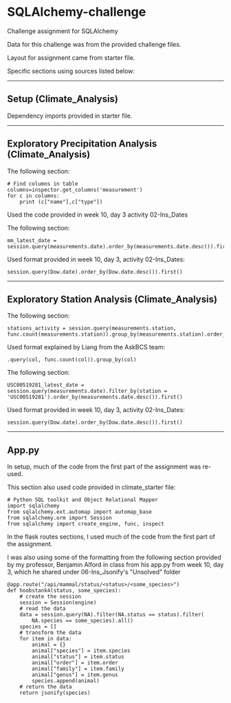 # SQLAlchemy-challenge
Challenge assignment for SQLAlchemy

Data for this challenge was from the provided challenge files.

Layout for assignment came from starter file.

Specific sections using sources listed below:

--------------------------------------------------
Setup (Climate_Analysis)
--------------------------------------------------

Dependency imports provided in starter file.

--------------------------------------------------
Exploratory Precipitation Analysis (Climate_Analysis)
--------------------------------------------------

The following section:

    # Find columns in table
    columns=inspector.get_columns('measurement')
    for c in columns:
        print (c["name"],c["type"])

Used the code provided in week 10, day 3 activity 02-Ins_Dates


The following section:

    mm_latest_date = session.query(measurements.date).order_by(measurements.date.desc()).first()

Used format provided in week 10, day 3, activity 02-Ins_Dates:

    session.query(Dow.date).order_by(Dow.date.desc()).first()

--------------------------------------------------
Exploratory Station Analysis (Climate_Analysis)
--------------------------------------------------

The following section:

    stations_activity = session.query(measurements.station, func.count(measurements.station)).group_by(measurements.station).order_by(func.count(measurements.station).desc()).all()


Used format explained by Liang from the AskBCS team:

    .query(col, func.count(col)).group_by(col)


The following section:

    USC00519281_latest_date = session.query(measurements.date).filter_by(station = 'USC00519281').order_by(measurements.date.desc()).first()

Used format provided in week 10, day 3, activity 02-Ins_Dates:

    session.query(Dow.date).order_by(Dow.date.desc()).first()



--------------------------------------------------
App.py
--------------------------------------------------

In setup, much of the code from the first part of the assignment was re-used.

This section also used code provided in climate_starter file:

    # Python SQL toolkit and Object Relational Mapper
    import sqlalchemy
    from sqlalchemy.ext.automap import automap_base
    from sqlalchemy.orm import Session
    from sqlalchemy import create_engine, func, inspect

In the flask routes sections, I used much of the code from the first part of the assignment.

I was also using some of the formatting from the following section provided by my professor, 
Benjamin Alford in class from his app.py from week 10, day 3, which he shared under 
06-Ins_Jsonify's "Unsolved" folder 

    @app.route("/api/mammal/status/<status>/<some_species>")
    def hoobstank4(status, some_species):
        # create the session
        session = Session(engine)
        # read the data
        data = session.query(NA).filter(NA.status == status).filter(
            NA.species == some_species).all()
        species = []
        # transform the data
        for item in data:
            animal = {}
            animal["species"] = item.species
            animal["status"] = item.status
            animal["order"] = item.order
            animal["family"] = item.family
            animal["genus"] = item.genus
            species.append(animal)
        # return the data
        return jsonify(species)
